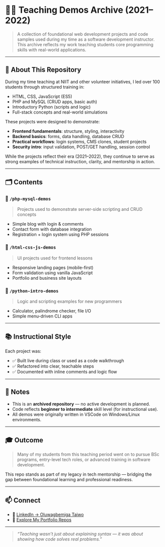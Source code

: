 # 🧑‍🏫 Teaching Demos Archive (2021–2022)

> A collection of foundational web development projects and code samples used during my time as a software development instructor.  
> This archive reflects my work teaching students core programming skills with real-world applications.

---

## 🧠 About This Repository

During my time teaching at NIIT and other volunteer initiatives, I led over 100 students through structured training in:

- HTML, CSS, JavaScript (ES5)
- PHP and MySQL (CRUD apps, basic auth)
- Introductory Python (scripts and logic)
- Full-stack concepts and real-world simulations

These projects were designed to demonstrate:

- **Frontend fundamentals**: structure, styling, interactivity  
- **Backend basics**: forms, data handling, database CRUD  
- **Practical workflows**: login systems, CMS clones, student projects  
- **Security intro**: input validation, POST/GET handling, session control

While the projects reflect their era (2021–2022), they continue to serve as strong examples of technical instruction, clarity, and mentorship in action.

---

## 🗂️ Contents

### 📁 `/php-mysql-demos`
> Projects used to demonstrate server-side scripting and CRUD concepts

- Simple blog with login & comments
- Contact form with database integration
- Registration + login system using PHP sessions

### 📁 `/html-css-js-demos`
> UI projects used for frontend lessons

- Responsive landing pages (mobile-first)
- Form validation using vanilla JavaScript
- Portfolio and business site layouts

### 📁 `/python-intro-demos`
> Logic and scripting examples for new programmers

- Calculator, palindrome checker, file I/O
- Simple menu-driven CLI apps

---

## 📚 Instructional Style

Each project was:

- ✅ Built live during class or used as a code walkthrough
- ✅ Refactored into clear, teachable steps
- ✅ Documented with inline comments and logic flow

---

## 📝 Notes

- This is an **archived repository** — no active development is planned.
- Code reflects **beginner to intermediate** skill level (for instructional use).
- All demos were originally written in VSCode on Windows/Linux environments.

---

## 🎓 Outcome

> Many of my students from this teaching period went on to pursue BSc programs, entry-level tech roles, or advanced training in software development.

This repo stands as part of my legacy in tech mentorship — bridging the gap between foundational learning and professional readiness.

---

## 📫 Connect

- 💼 [LinkedIn → Oluwagbemiga Taiwo](https://www.linkedin.com/in/hermmanuel)
- 📂 [Explore My Portfolio Repos](https://github.com/Newkoncept)

---

> _“Teaching wasn’t just about explaining syntax — it was about showing how code solves real problems.”_
